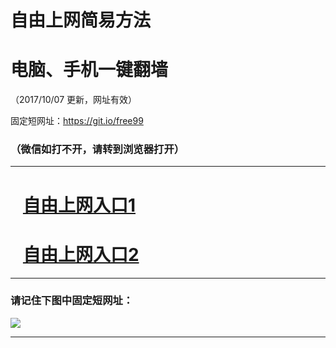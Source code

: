 ﻿# 自由上网简易方法

# 电脑、手机一键翻墙

（2017/10/07 更新，网址有效）

固定短网址：https://git.io/free99

### （微信如打不开，请转到浏览器打开）


***





# &nbsp;&nbsp; <a href="http://ft1365927462.fwq-tz-1001.info/fwqtz01.html?t=100700127957 " target="_blank">自由上网入口1</a>
# &nbsp;&nbsp; <a href="http://ft1641525978.fwq-tz-1002.info/fwqtz02.html?t=100700118528 " target="_blank">自由上网入口2</a>
***

### 请记住下图中固定短网址：

<img src="https://s3-us-west-2.amazonaws.com/fwq-1001/yjfq-20170905okok.png" /> 


***

